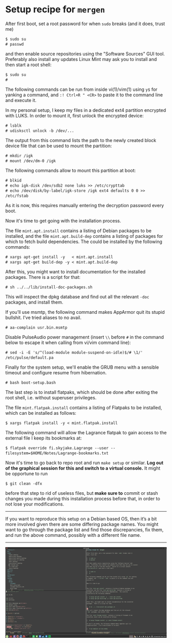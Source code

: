 # Setup recipe for `mergen`

After first boot, set a root password for when `sudo` breaks (and it
does, trust me)

    $ sudo su
    # passwd

and then enable source repositories using the "Software Sources" GUI
tool.  Preferably also install any updates Linux Mint may ask you to install
and then start a root shell:

    $ sudo su
    #

The following commands can be run from inside vi(1)/vim(1) using `y$`
for yanking a command, and `:! Ctrl+R " <CR>` to paste it to the
command line and execute it.

In my personal setup, I keep my files in a dedicated ext4 partition
encrypted with LUKS.  In order to mount it, first unlock the encrypted
device:

    # lsblk
    # udisksctl unlock -b /dev/...

The output from this command lists the path to the newly created
block device file that can be used to mount the partition:

    # mkdir /igk
    # mount /dev/dm-0 /igk

The following commands allow to mount this partition at boot:

    # blkid
    # echo igk-disk /dev/sdb2 none luks >> /etc/crypttab
    # echo /dev/disk/by-label/igk-store /igk ext4 defaults 0 0 >> /etc/fstab

As it is now, this requires manually entering the decryption password
every boot.


Now it's time to get going with the installation process.


The file `mint.apt.install` contains a listing of Debian packages to be
installed, and the file `mint.apt.build-dep` contains a listing of
packages for which to fetch build dependencies.  The could be
installed by the following commands:

    # xargs apt-get install -y   < mint.apt.install
    # xargs apt-get build-dep -y < mint.apt.build-dep

After this, you might want to install documentation for the installed
packages.  There is a script for that:

    # sh ../../lib/install-doc-packages.sh

This will inspect the dpkg database and find out all the relevant
`-doc` packages, and install them.

If you’ll use msmtp, the following command makes AppArmor quit its
stupid bullshit.  I’ve tried aliases to no avail.

    # aa-complain usr.bin.msmtp

Disable PulseAudio power management (insert `\\` before `#` in the
command below to escape it when calling from vi/vim command line):

    # sed -i -E 's/^(load-module module-suspend-on-idle)$/# \1/' /etc/pulse/default.pa

Finally for the system setup, we'll enable the GRUB menu with a
sensible timeout and configure resume from hibernation.

    # bash boot-setup.bash

The last step is to install flatpaks, which should be done after
exiting the root shell, i.e. without superuser privileges.

The file `mint.flatpak.install` contains a listing of Flatpaks to be
installed, which can be installed as follows:

    $ xargs flatpak install -y < mint.flatpak.install

The following command will allow the Lagrance flatpak to gain access
to the external file I keep its bookmarks at:

    $ flatpak override fi.skyjake.Lagrange --user --filesystem=$HOME/Notes/Lagrange-bookmarks.txt 

Now it's time to go back to repo root and run `make setup` or
similar. **Log out of the graphical session for this and switch
to a virtual console.**  It might be opportune to run

    $ git clean -dfx

before that step to rid of useless files, but **make sure to** commit
or stash changes you made during this installation process before
that, in order to not lose your modifications.

---

If you want to reproduce this setup on a Debian based OS, then it’s a
bit more involved given there are some differing package names.  You
might want to go through the package list and find those
discrepancies, fix them, and run the above command, possibly with a
different file name.

---

![screen cap](/candy/scr-mergen.png)
